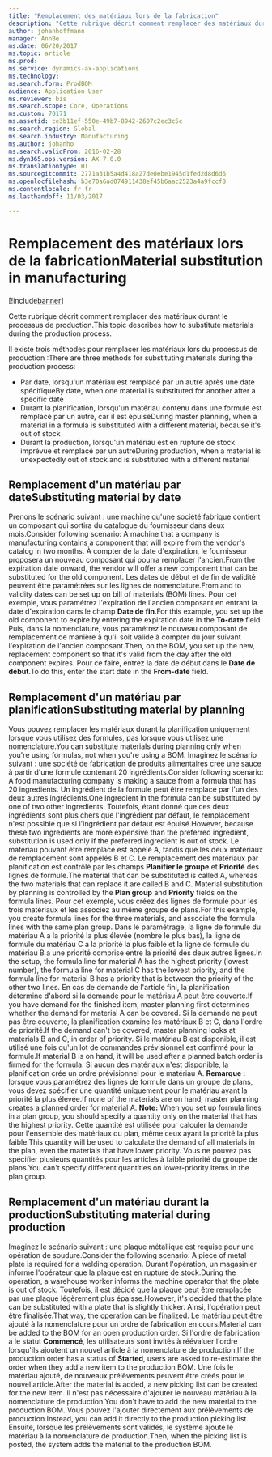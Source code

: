 ```yaml
---
title: "Remplacement des matériaux lors de la fabrication"
description: "Cette rubrique décrit comment remplacer des matériaux durant le processus de production."
author: johanhoffmann
manager: AnnBe
ms.date: 06/20/2017
ms.topic: article
ms.prod: 
ms.service: dynamics-ax-applications
ms.technology: 
ms.search.form: ProdBOM
audience: Application User
ms.reviewer: bis
ms.search.scope: Core, Operations
ms.custom: 70171
ms.assetid: ce3b11ef-550e-49b7-8942-2607c2ec3c5c
ms.search.region: Global
ms.search.industry: Manufacturing
ms.author: johanho
ms.search.validFrom: 2016-02-28
ms.dyn365.ops.version: AX 7.0.0
ms.translationtype: HT
ms.sourcegitcommit: 2771a31b5a4d418a27de0ebe1945d1fed2d8d6d6
ms.openlocfilehash: b3e70a6ad074911438ef45b6aac2523a4a9fccf8
ms.contentlocale: fr-fr
ms.lasthandoff: 11/03/2017

---
```


# <a name="material-substitution-in-manufacturing"></a><span data-ttu-id="e3a7a-103">Remplacement des matériaux lors de la fabrication</span><span class="sxs-lookup"><span data-stu-id="e3a7a-103">Material substitution in manufacturing</span></span>

[!include[banner](../includes/banner.md)]


<span data-ttu-id="e3a7a-104">Cette rubrique décrit comment remplacer des matériaux durant le processus de production.</span><span class="sxs-lookup"><span data-stu-id="e3a7a-104">This topic describes how to substitute materials during the production process.</span></span> 

<span data-ttu-id="e3a7a-105">Il existe trois méthodes pour remplacer les matériaux lors du processus de production :</span><span class="sxs-lookup"><span data-stu-id="e3a7a-105">There are three methods for substituting materials during the production process:</span></span>

-   <span data-ttu-id="e3a7a-106">Par date, lorsqu'un matériau est remplacé par un autre après une date spécifique</span><span class="sxs-lookup"><span data-stu-id="e3a7a-106">By date, when one material is substituted for another after a specific date</span></span>
-   <span data-ttu-id="e3a7a-107">Durant la planification, lorsqu'un matériau contenu dans une formule est remplacé par un autre, car il est épuisé</span><span class="sxs-lookup"><span data-stu-id="e3a7a-107">During master planning, when a material in a formula is substituted with a different material, because it's out of stock</span></span>
-   <span data-ttu-id="e3a7a-108">Durant la production, lorsqu'un matériau est en rupture de stock imprévue et remplacé par un autre</span><span class="sxs-lookup"><span data-stu-id="e3a7a-108">During production, when a material is unexpectedly out of stock and is substituted with a different material</span></span>

## <a name="substituting-material-by-date"></a><span data-ttu-id="e3a7a-109">Remplacement d'un matériau par date</span><span class="sxs-lookup"><span data-stu-id="e3a7a-109">Substituting material by date</span></span>
<span data-ttu-id="e3a7a-110">Prenons le scénario suivant : une machine qu'une société fabrique contient un composant qui sortira du catalogue du fournisseur dans deux mois.</span><span class="sxs-lookup"><span data-stu-id="e3a7a-110">Consider following scenario: A machine that a company is manufacturing contains a component that will expire from the vendor's catalog in two months.</span></span> <span data-ttu-id="e3a7a-111">À compter de la date d'expiration, le fournisseur proposera un nouveau composant qui pourra remplacer l'ancien.</span><span class="sxs-lookup"><span data-stu-id="e3a7a-111">From the expiration date onward, the vendor will offer a new component that can be substituted for the old component.</span></span> <span data-ttu-id="e3a7a-112">Les dates de début et de fin de validité peuvent être paramétrées sur les lignes de nomenclature.</span><span class="sxs-lookup"><span data-stu-id="e3a7a-112">From and to validity dates can be set up on bill of materials (BOM) lines.</span></span> <span data-ttu-id="e3a7a-113">Pour cet exemple, vous paramétrez l'expiration de l'ancien composant en entrant la date d'expiration dans le champ **Date de fin**.</span><span class="sxs-lookup"><span data-stu-id="e3a7a-113">For this example, you set up the old component to expire by entering the expiration date in the **To-date** field.</span></span> <span data-ttu-id="e3a7a-114">Puis, dans la nomenclature, vous paramétrez le nouveau composant de remplacement de manière à qu'il soit valide à compter du jour suivant l'expiration de l'ancien composant.</span><span class="sxs-lookup"><span data-stu-id="e3a7a-114">Then, on the BOM, you set up the new, replacement component so that it's valid from the day after the old component expires.</span></span> <span data-ttu-id="e3a7a-115">Pour ce faire, entrez la date de début dans le **Date de début**.</span><span class="sxs-lookup"><span data-stu-id="e3a7a-115">To do this, enter the start date in the **From-date** field.</span></span>

## <a name="substituting-material-by-planning"></a><span data-ttu-id="e3a7a-116">Remplacement d'un matériau par planification</span><span class="sxs-lookup"><span data-stu-id="e3a7a-116">Substituting material by planning</span></span>
<span data-ttu-id="e3a7a-117">Vous pouvez remplacer les matériaux durant la planification uniquement lorsque vous utilisez des formules, pas lorsque vous utilisez une nomenclature.</span><span class="sxs-lookup"><span data-stu-id="e3a7a-117">You can substitute materials during planning only when you're using formulas, not when you're using a BOM.</span></span> <span data-ttu-id="e3a7a-118">Imaginez le scénario suivant : une société de fabrication de produits alimentaires crée une sauce à partir d'une formule contenant 20 ingrédients.</span><span class="sxs-lookup"><span data-stu-id="e3a7a-118">Consider following scenario: A food manufacturing company is making a sauce from a formula that has 20 ingredients.</span></span> <span data-ttu-id="e3a7a-119">Un ingrédient de la formule peut être remplacé par l'un des deux autres ingrédients.</span><span class="sxs-lookup"><span data-stu-id="e3a7a-119">One ingredient in the formula can be substituted by one of two other ingredients.</span></span> <span data-ttu-id="e3a7a-120">Toutefois, étant donné que ces deux ingrédients sont plus chers que l'ingrédient par défaut, le remplacement n'est possible que si l'ingrédient par défaut est épuisé.</span><span class="sxs-lookup"><span data-stu-id="e3a7a-120">However, because these two ingredients are more expensive than the preferred ingredient, substitution is used only if the preferred ingredient is out of stock.</span></span> <span data-ttu-id="e3a7a-121">Le matériau pouvant être remplacé est appelé A, tandis que les deux matériaux de remplacement sont appelés B et C. Le remplacement des matériaux par planification est contrôlé par les champs **Planifier le groupe** et **Priorité** des lignes de formule.</span><span class="sxs-lookup"><span data-stu-id="e3a7a-121">The material that can be substituted is called A, whereas the two materials that can replace it are called B and C. Material substitution by planning is controlled by the **Plan group** and **Priority** fields on the formula lines.</span></span> <span data-ttu-id="e3a7a-122">Pour cet exemple, vous créez des lignes de formule pour les trois matériaux et les associez au même groupe de plans.</span><span class="sxs-lookup"><span data-stu-id="e3a7a-122">For this example, you create formula lines for the three materials, and associate the formula lines with the same plan group.</span></span> <span data-ttu-id="e3a7a-123">Dans le paramétrage, la ligne de formule du matériau A a la priorité la plus élevée (nombre le plus bas), la ligne de formule du matériau C a la priorité la plus faible et la ligne de formule du matériau B a une priorité comprise entre la priorité des deux autres lignes.</span><span class="sxs-lookup"><span data-stu-id="e3a7a-123">In the setup, the formula line for material A has the highest priority (lowest number), the formula line for material C has the lowest priority, and the formula line for material B has a priority that is between the priority of the other two lines.</span></span> <span data-ttu-id="e3a7a-124">En cas de demande de l'article fini, la planification détermine d'abord si la demande pour le matériau A peut être couverte.</span><span class="sxs-lookup"><span data-stu-id="e3a7a-124">If you have demand for the finished item, master planning first determines whether the demand for material A can be covered.</span></span> <span data-ttu-id="e3a7a-125">Si la demande ne peut pas être couverte, la planification examine les matériaux B et C, dans l'ordre de priorité.</span><span class="sxs-lookup"><span data-stu-id="e3a7a-125">If the demand can't be covered, master planning looks at materials B and C, in order of priority.</span></span> <span data-ttu-id="e3a7a-126">Si le matériau B est disponible, il est utilisé une fois qu'un lot de commandes prévisionnel est confirmé pour la formule.</span><span class="sxs-lookup"><span data-stu-id="e3a7a-126">If material B is on hand, it will be used after a planned batch order is firmed for the formula.</span></span> <span data-ttu-id="e3a7a-127">Si aucun des matériaux n'est disponible, la planification crée un ordre prévisionnel pour le matériau A. **Remarque :** lorsque vous paramétrez des lignes de formule dans un groupe de plans, vous devez spécifier une quantité uniquement pour le matériau ayant la priorité la plus élevée.</span><span class="sxs-lookup"><span data-stu-id="e3a7a-127">If none of the materials are on hand, master planning creates a planned order for material A. **Note:** When you set up formula lines in a plan group, you should specify a quantity only on the material that has the highest priority.</span></span> <span data-ttu-id="e3a7a-128">Cette quantité est utilisée pour calculer la demande pour l'ensemble des matériaux du plan, même ceux ayant la priorité la plus faible.</span><span class="sxs-lookup"><span data-stu-id="e3a7a-128">This quantity will be used to calculate the demand of all materials in the plan, even the materials that have lower priority.</span></span> <span data-ttu-id="e3a7a-129">Vous ne pouvez pas spécifier plusieurs quantités pour les articles à faible priorité du groupe de plans.</span><span class="sxs-lookup"><span data-stu-id="e3a7a-129">You can't specify different quantities on lower-priority items in the plan group.</span></span>

## <a name="substituting-material-during-production"></a><span data-ttu-id="e3a7a-130">Remplacement d'un matériau durant la production</span><span class="sxs-lookup"><span data-stu-id="e3a7a-130">Substituting material during production</span></span>
<span data-ttu-id="e3a7a-131">Imaginez le scénario suivant : une plaque métallique est requise pour une opération de soudure.</span><span class="sxs-lookup"><span data-stu-id="e3a7a-131">Consider the following scenario: A piece of metal plate is required for a welding operation.</span></span> <span data-ttu-id="e3a7a-132">Durant l'opération, un magasinier informe l'opérateur que la plaque est en rupture de stock.</span><span class="sxs-lookup"><span data-stu-id="e3a7a-132">During the operation, a warehouse worker informs the machine operator that the plate is out of stock.</span></span> <span data-ttu-id="e3a7a-133">Toutefois, il est décidé que la plaque peut être remplacée par une plaque légèrement plus épaisse.</span><span class="sxs-lookup"><span data-stu-id="e3a7a-133">However, it's decided that the plate can be substituted with a plate that is slightly thicker.</span></span> <span data-ttu-id="e3a7a-134">Ainsi, l'opération peut être finalisée.</span><span class="sxs-lookup"><span data-stu-id="e3a7a-134">That way, the operation can be finalized.</span></span> <span data-ttu-id="e3a7a-135">Le matériau peut être ajouté à la nomenclature pour un ordre de fabrication en cours.</span><span class="sxs-lookup"><span data-stu-id="e3a7a-135">Material can be added to the BOM for an open production order.</span></span> <span data-ttu-id="e3a7a-136">Si l'ordre de fabrication a le statut **Commencé**, les utilisateurs sont invités à réévaluer l'ordre lorsqu'ils ajoutent un nouvel article à la nomenclature de production.</span><span class="sxs-lookup"><span data-stu-id="e3a7a-136">If the production order has a status of **Started**, users are asked to re-estimate the order when they add a new item to the production BOM.</span></span> <span data-ttu-id="e3a7a-137">Une fois le matériau ajouté, de nouveaux prélèvements peuvent être créés pour le nouvel article.</span><span class="sxs-lookup"><span data-stu-id="e3a7a-137">After the material is added, a new picking list can be created for the new item.</span></span> <span data-ttu-id="e3a7a-138">Il n'est pas nécessaire d'ajouter le nouveau matériau à la nomenclature de production.</span><span class="sxs-lookup"><span data-stu-id="e3a7a-138">You don't have to add the new material to the production BOM.</span></span> <span data-ttu-id="e3a7a-139">Vous pouvez l'ajouter directement aux prélèvements de production.</span><span class="sxs-lookup"><span data-stu-id="e3a7a-139">Instead, you can add it directly to the production picking list.</span></span> <span data-ttu-id="e3a7a-140">Ensuite, lorsque les prélèvements sont validés, le système ajoute le matériau à la nomenclature de production.</span><span class="sxs-lookup"><span data-stu-id="e3a7a-140">Then, when the picking list is posted, the system adds the material to the production BOM.</span></span>





